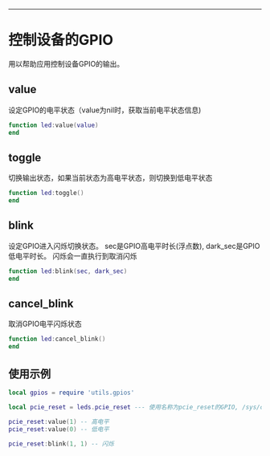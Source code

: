 
----

# 控制设备的GPIO

用以帮助应用控制设备GPIO的输出。

## value

设定GPIO的电平状态（value为nil时，获取当前电平状态信息)

```lua
function led:value(value)
end
```

## toggle

切换输出状态，如果当前状态为高电平状态，则切换到低电平状态

```lua
function led:toggle()
end
```

## blink

设定GPIO进入闪烁切换状态。 sec是GPIO高电平时长(浮点数), dark_sec是GPIO低电平时长。 闪烁会一直执行到取消闪烁

```lua
function led:blink(sec, dark_sec)
end
```

## cancel_blink

取消GPIO电平闪烁状态

```lua
function led:cancel_blink()
end
```

## 使用示例

``` lua
local gpios = require 'utils.gpios'

local pcie_reset = leds.pcie_reset --- 使用名称为pcie_reset的GPIO, /sys/class/gpio下的名称为pcie_reset的GPIO。

pcie_reset:value(1) -- 高电平
pcie_reset:value(0) -- 低电平

pcie_reset:blink(1, 1) -- 闪烁
```
